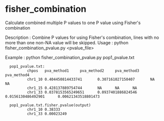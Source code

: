 # fisher_combination
Calculate combined multiple P values to one P value using Fisher's combination

Description  : Combine P values for using Fisher's combination, lines with no more than one non-NA value will be skipped.
Usage        : python fisher_combination_pvalue.py <pvalue_file>

Example      : python fisher_combination_pvalue.py pop1_pvalue.txt

      pop1_pvalue.txt:
              chpos   pva_method1     pva_method2     pva_method3     pva_method4
              chr1_10 0.404450814433741       0.307161027150407       NA      NA
              chr1_15 0.428137889754744       NA      NA      NA
              chr1_33 0.0378153565249651      0.0937401886824546      0.0156130486492901      0.00621343518801473

      pop1_pvalue.txt.fisher.pvalue(output)
              chr1_10 0.38333
              chr1_33 0.00023249
